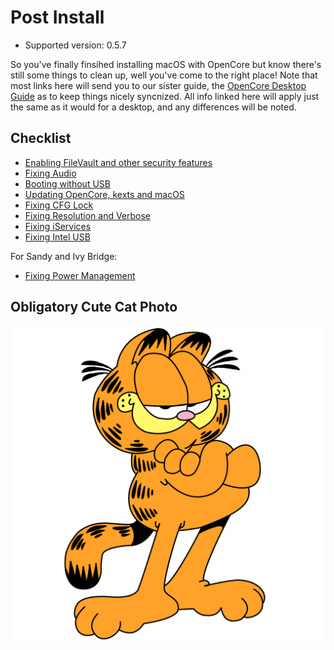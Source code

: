 # Post Install

* Supported version: 0.5.7

So you've finally finsihed installing macOS with OpenCore but know there's still some things to clean up, well you've come to the right place! Note that most links here will send you to our sister guide, the [OpenCore Desktop Guide](https://desktop.dortania.ml) as to keep things nicely syncnized. All info linked here will apply just the same as it would for a desktop, and any differences will be noted.

## Checklist

* [Enabling FileVault and other security features](https://desktop.dortania.ml/post-install/security)
* [Fixing Audio](https://desktop.dortania.ml//post-install/audio)
* [Booting without USB](https://desktop.dortania.ml//post-install/oc2hdd)
* [Updating OpenCore, kexts and macOS](https://desktop.dortania.ml//post-install/update)
* [Fixing CFG Lock](https://desktop.dortania.ml//extras/msr-lock)
* [Fixing Resolution and Verbose](https://desktop.dortania.ml//post-install/verbose)
* [Fixing iServices](https://desktop.dortania.ml//post-install/iservices)
* [Fixing Intel USB](https://usb-map.gitbook.io/project/)


For Sandy and Ivy Bridge:
* [Fixing Power Management](https://github.com/Piker-Alpha/ssdtPRGen.sh)

## Obligatory Cute Cat Photo

![](/Images/post-install/cat.png)
